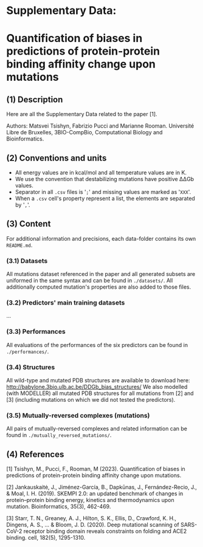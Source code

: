 
# Supplementary Data:
# Quantification of biases in predictions of protein-protein binding affinity change upon mutations


## (1) Description
Here are all the Supplementary Data related to the paper [1].

Authors: Matsvei Tsishyn, Fabrizio Pucci and Marianne Rooman.
Université Libre de Bruxelles, 3BIO-CompBio, Computational Biology and Bioinformatics.


## (2) Conventions and units
- All energy values are in kcal/mol and all temperature values are in K.
- We use the convention that destabilizing mutations have positive ΔΔGb values.
- Separator in all `.csv` files is '`;`' and missing values are marked as '`XXX`'.
- When a `.csv` cell's property represent a list, the elements are separated by '`,`'.


## (3) Content
For additional information and precisions, each data-folder contains its own `README.md`.

### (3.1) Datasets
All mutations dataset referenced in the paper and all generated subsets are uniformed in the same syntax and can be found in `./datasets/`.
All additionally computed mutation's properties are also added to those files.

### (3.2) Predictors' main training datasets
...

### (3.3) Performances
All evaluations of the performances of the six predictors can be found in `./performances/`.

### (3.4) Structures
All wild-type and mutated PDB structures are available to download here: http://babylone.3bio.ulb.ac.be/DDGb_bias_structures/
We also modelled (with MODELLER) all mutated PDB structures for all mutations from [2] and [3]
(including mutations on which we did not tested the predictors).

### (3.5) Mutually-reversed complexes (mutations)
All pairs of mutually-reversed complexes and related information can be found in `./mutually_reversed_mutations/`.


## (4) References
  [1] Tsishyn, M., Pucci, F., Rooman, M (2023). Quantification of biases in predictions of protein-protein binding affinity change upon mutations.

  [2] Jankauskaitė, J., Jiménez-García, B., Dapkūnas, J., Fernández-Recio, J., & Moal, I. H. (2019). SKEMPI 2.0: an updated benchmark of changes in protein–protein binding energy, kinetics and thermodynamics upon mutation. Bioinformatics, 35(3), 462-469.

  [3] Starr, T. N., Greaney, A. J., Hilton, S. K., Ellis, D., Crawford, K. H., Dingens, A. S., ... & Bloom, J. D. (2020). Deep mutational scanning of SARS-CoV-2 receptor binding domain reveals constraints on folding and ACE2 binding. cell, 182(5), 1295-1310.
